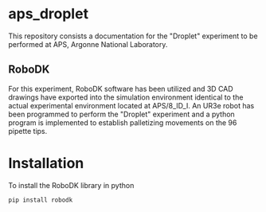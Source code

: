 # aps_droplet
This repository consists a documentation for the "Droplet" experiment to be performed at APS, Argonne National Laboratory.

## RoboDK

For this experiment, RoboDK software has been utilized and 3D CAD drawings have exported into the simulation environment identical to the actual experimental environment located at APS/8_ID_I. An UR3e robot has been programmed to perform the "Droplet" experiment and a python program is implemented to establish palletizing movements on the 96 pipette tips.


# Installation 

To install the RoboDK library in python 

`pip install robodk`
